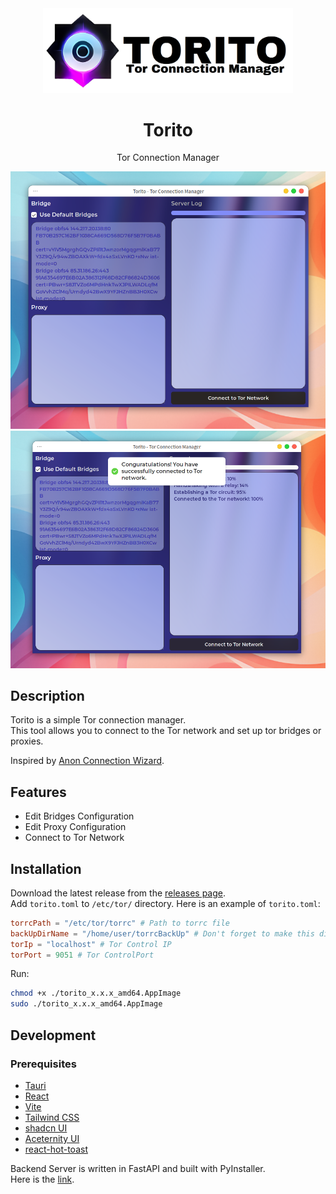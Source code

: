 <div align="center">
  <img src="torito-title-logo.png" alt="Torito" width="400"/>
  <h1>Torito</h1>
  <p>Tor Connection Manager</p>
</div>

<div align="center">
<img src="2024-06-25-15-11-47.png" alt="Torito" width="600"/>
<img src="2024-06-25-15-14-06.png" alt="Torito" width="600"/>
</div>

## Description

Torito is a simple Tor connection manager.  
This tool allows you to connect to the Tor network and set up tor bridges or proxies.

Inspired by [Anon Connection Wizard](https://www.whonix.org/wiki/Anon_Connection_Wizard).

## Features

- Edit Bridges Configuration
- Edit Proxy Configuration
- Connect to Tor Network

## Installation

Download the latest release from the [releases page](https://github.com/calloc134/torito-frontend/releases).  
Add `torito.toml` to `/etc/tor/` directory.
Here is an example of `torito.toml`:

```toml
torrcPath = "/etc/tor/torrc" # Path to torrc file
backUpDirName = "/home/user/torrcBackUp" # Don't forget to make this directory
torIp = "localhost" # Tor Control IP
torPort = 9051 # Tor ControlPort
```

Run:

```bash
chmod +x ./torito_x.x.x_amd64.AppImage
sudo ./torito_x.x.x_amd64.AppImage
```

## Development

### Prerequisites

- [Tauri](https://tauri.app/)
- [React](https://react.dev)
- [Vite](https://vitejs.dev/)
- [Tailwind CSS](https://tailwindcss.com/)
- [shadcn UI](https://ui.shadcn.com/)
- [Aceternity UI](https://ui.aceternity.com/)
- [react-hot-toast](https://react-hot-toast.com/)

Backend Server is written in FastAPI and built with PyInstaller.  
Here is the [link](https://github.com/calloc134/torito-backend).
